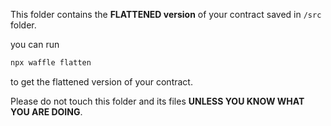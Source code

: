 This folder contains the **FLATTENED version** of your contract saved in `/src` folder.

you can run 

```bash
npx waffle flatten
```

to get the flattened version of your contract.

Please do not touch this folder and its files **UNLESS YOU KNOW WHAT YOU ARE DOING**.